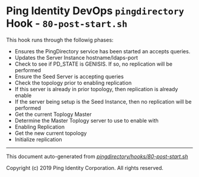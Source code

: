 
# Ping Identity DevOps `pingdirectory` Hook - `80-post-start.sh`
This hook runs through the followig phases:

* Ensures the PingDirectory service has been started an accepts queries.
* Updates the Server Instance hostname/ldaps-port
* Check to see if PD_STATE is GENISIS.  If so, no replication will be performed
* Ensure the Seed Server is accepting queries
* Check the topology prior to enabling replication
* If this server is already in prior topology, then replication is already enable
* If the server being setup is the Seed Instance, then no replication will be performed
* Get the current Toplogy Master
* Determine the Master Toplogy server to use to enable with
* Enabling Replication
* Get the new current topology
* Initialize replication

---
This document auto-generated from _[pingdirectory/hooks/80-post-start.sh](https://github.com/pingidentity/pingidentity-docker-builds/blob/master/pingdirectory/hooks/80-post-start.sh)_

Copyright (c)  2019 Ping Identity Corporation. All rights reserved.
